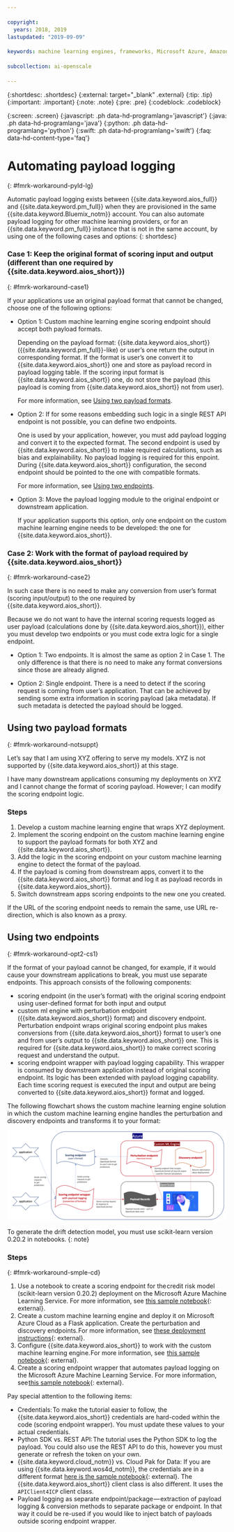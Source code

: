 ```yaml
---

copyright:
  years: 2018, 2019
lastupdated: "2019-09-09"

keywords: machine learning engines, frameworks, Microsoft Azure, Amazone SageMaker, custom ML engine 

subcollection: ai-openscale

---
```


{:shortdesc: .shortdesc}
{:external: target="_blank" .external}
{:tip: .tip}
{:important: .important}
{:note: .note}
{:pre: .pre}
{:codeblock: .codeblock}

{:screen: .screen}
{:javascript: .ph data-hd-programlang='javascript'}
{:java: .ph data-hd-programlang='java'}
{:python: .ph data-hd-programlang='python'}
{:swift: .ph data-hd-programlang='swift'}
{:faq: data-hd-content-type='faq'}

# Automating payload logging
{: #fmrk-workaround-pyld-lg}

Automatic payload logging exists between {{site.data.keyword.aios_full}} and {{site.data.keyword.pm_full}} when they are provisioned in the same {{site.data.keyword.Bluemix_notm}} account. You can also automate payload logging for other machine learning providers, or for an {{site.data.keyword.pm_full}} instance that is not in the same account, by using one of the following cases and options:
{: shortdesc}

### Case 1: Keep the original format of scoring input and output (different than one required by {{site.data.keyword.aios_short}})
{: #fmrk-workaround-case1}

If your applications use an original payload format that cannot be changed, choose one of the following options:

- Option 1: Custom machine learning engine scoring endpoint should accept both payload formats. 

   Depending on the payload format: {{site.data.keyword.aios_short}} ({{site.data.keyword.pm_full}}-like) or user’s one return the output in corresponding format. If the format is user’s one convert it to {{site.data.keyword.aios_short}} one and store as payload record in payload logging table. If the scoring input format is {{site.data.keyword.aios_short}} one, do not store the payload (this payload is coming from {{site.data.keyword.aios_short}} not from user).

   For more information, see [Using two payload formats](#fmrk-workaround-notsuppt).

- Option 2: If for some reasons embedding such logic in a single REST API endpoint is not possible, you can define two endpoints. 

   One is used by your application, however, you must add payload logging and convert it to the expected format. The second endpoint is used by {{site.data.keyword.aios_short}} to make required calculations, such as bias and explainability. No payload logging is required for this enpoint. During {{site.data.keyword.aios_short}} configuration, the second endpoint should be pointed to the one with compatible formats.

   For more information, see [Using two endpoints](#fmrk-workaround-opt2-cs1).

- Option 3: Move the payload logging module to the original endpoint or downstream application. 

   If your application supports this option, only one endpoint on the custom machine learning engine needs to be developed: the one for {{site.data.keyword.aios_short}}.

### Case 2: Work with the format of payload required by {{site.data.keyword.aios_short}}
{: #fmrk-workaround-case2}

In such case there is no need to make any conversion from user’s format (scoring input/output) to the one required by {{site.data.keyword.aios_short}}.

Because we do not want to have the internal scoring requests logged as user payload (calculations done by {{site.data.keyword.aios_short}}), either you must develop two endpoints or you must code extra logic for a single endpoint.

- Option 1: Two endpoints. It is almost the same as option 2 in Case 1. The only difference is that there is no need to make any format conversions since those are already aligned.

- Option 2: Single endpoint. There is a need to detect if the scoring request is coming from user’s application. That can be achieved by sending some extra information in scoring payload (aka metadata). If such metadata is detected the payload should be logged.

## Using two payload formats
{: #fmrk-workaround-notsuppt}

Let’s say that I am using XYZ offering to serve my models. XYZ is not supported by {{site.data.keyword.aios_short}} at this stage.

I have many downstream applications consuming my deployments on XYZ and I cannot change the format of scoring payload. However; I can modify the scoring endpoint logic.

### Steps

1. Develop a custom machine learning engine that wraps XYZ deployment.
2. Implement the scoring endpoint on the custom machine learning engine to support the payload formats for both XYZ and {{site.data.keyword.aios_short}}.
3. Add the logic in the scoring endpoint on your custom machine learning engine to detect the format of the payload.
4. If the payload is coming from downstream apps, convert it to the {{site.data.keyword.aios_short}} format and log it as payload records in {{site.data.keyword.aios_short}}.
5. Switch downstream apps scoring endpoints to the new one you created.

If the URL of the scoring endpoint needs to remain the same, use URL re-direction, which is also known as a proxy.

## Using two endpoints
{: #fmrk-workaround-opt2-cs1}

If the format of your payload cannot be changed, for example, if it would cause your downstream applications to break, you must use separate endpoints. This approach consists of the following components:

- scoring endpoint (in the user’s format) with the original scoring endpoint using user-defined format for both input and output
- custom ml engine with perturbation endpoint ({{site.data.keyword.aios_short}} format) and discovery endpoint. Perturbation endpoint wraps original scoring endpoint plus makes conversions from {{site.data.keyword.aios_short}} format to user’s one and from user’s output to {{site.data.keyword.aios_short}} one. This is required for {{site.data.keyword.aios_short}} to make correct scoring request and understand the output.
- scoring endpoint wrapper with payload logging capability. This wrapper is consumed by downstream application instead of original scoring endpoint. Its logic has been extended with payload logging capability. Each time scoring request is executed the input and output are being converted to {{site.data.keyword.aios_short}} format and logged.

The following flowchart shows the custom machine learning engine solution in which the custom machine learning engine handles the perturbation and discovery endpoints and transforms it to your format:

![REST API endpoints specification](images/wos-custommlworkflow.png)

To generate the drift detection model, you must use scikit-learn version 0.20.2 in notebooks. 
{: note}

### Steps
{: #fmrk-workaround-smple-cd}

1. Use a notebook to create a scoring endpoint for the credit risk model (scikit-learn version 0.20.2) deployment on the Microsoft Azure Machine Learning Service. For more information, see [this sample notebook](https://github.com/pmservice/ai-openscale-tutorials/blob/master/notebooks/azure/Credit%20model%20with%20Azure%20ML%20Service%20and%20scikit-learn.ipynb){: external}.
2. Create a custom machine learning engine and deploy it on Microsoft Azure Cloud as a Flask application. Create the perturbation and discovery endpoints. For more information, see [these deployment instructions](https://github.com/pmservice/ai-openscale-tutorials/tree/master/applications/custom-ml-engine-azure){: external}.
3. Configure {{site.data.keyword.aios_short}} to work with the custom machine learning engine. For more information, see  [this sample notebook](https://github.com/pmservice/ai-openscale-tutorials/blob/master/notebooks/azure/OpenScale%20and%20Custom%20ML%20Engine%20configuration.ipynb){: external}.
4. Create a scoring endpoint wrapper that automates payload logging on the Microsoft Azure Machine Learning Service. For more information, see [this sample notebook](https://github.com/pmservice/ai-openscale-tutorials/blob/master/notebooks/azure/Credit%20scoring%20endpoint%20wrapper%20with%20payload%20logging.ipynb){: external}.

Pay special attention to the following items:

- Credentials: To make the tutorial easier to follow, the {{site.data.keyword.aios_short}} credentials are hard-coded within the code (scoring endpoint wrapper). You must update these values to your actual credentials.
- Python SDK vs. REST API: The tutorial uses the Python SDK to log the payload. You could also use the REST API to do this, however you must generate or refresh the token on your own. 
- {{site.data.keyword.cloud_notm}} vs. Cloud Pak for Data: If you are using {{site.data.keyword.wos4d_notm}}, the credentials are in a different format [here is the sample notebook](https://github.com/pmservice/ai-openscale-tutorials/blob/master/notebooks/Watson%20OpenScale%20and%20Watson%20ML%20Engine%20-%20ICP.ipynb){: external}. The {{site.data.keyword.aios_short}} client class is also different. It uses the `APIClient4ICP` client class.
- Payload logging as separate endpoint/package — extraction of payload logging & conversion methods to separate package or endpoint. In that way it could be re-used if you would like to inject batch of payloads outside scoring endpoint wrapper.

